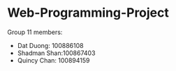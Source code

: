 # Web-Programming-Project

Group 11 members:

- Dat Duong: 100886108
- Shadman Shan:100867403
- Quincy Chan: 100894159
